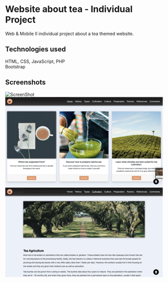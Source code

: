 # Website about tea - Individual Project

Web & Mobile II individual project about a tea themed website.

## Technologies used
HTML, CSS, JavaScript, PHP  </br>Bootstrap 
## Screenshots
![ScreenShot](https://github.com/mateujcic/Web-Development/blob/main/Individual/assets/media/images/home1.png)
![ScreenShot](https://github.com/mateujcic/Web-Development/blob/main/Individual/assets/media/images/home2.png)
![ScreenShot](https://github.com/mateujcic/Web-Development/blob/main/Individual/assets/media/images/culture.png)
